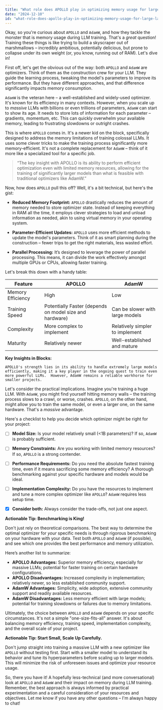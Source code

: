 ```yaml
---
title: "What role does APOLLO play in optimizing memory usage for large language model (LLM) training, and how does it compare to AdamW?"
date: "2024-12-10"
id: "what-role-does-apollo-play-in-optimizing-memory-usage-for-large-language-model-llm-training-and-how-does-it-compare-to-adamw"
---
```


Okay, so you're curious about `APOLLO` and `AdamW`, and how they tackle the monster that is memory usage during LLM training.  That's a *great* question!  Training these things is like trying to build a skyscraper out of marshmallows – incredibly ambitious, potentially delicious, but prone to collapse under its own weight (or, you know, running out of RAM). Let's dive in!

First off, let's get the obvious out of the way: both `APOLLO` and `AdamW` are optimizers.  Think of them as the construction crew for your LLM.  They guide the learning process, tweaking the model's parameters to improve its performance.  But they have different approaches, and that difference significantly impacts memory consumption.

`AdamW` is the veteran here – a well-established and widely-used optimizer. It's known for its efficiency in many contexts. However, when you scale up to *massive* LLMs with billions or even trillions of parameters, `AdamW` can start to show its age.  It needs to store lots of information for each parameter –  gradients, momentum, etc.  This can quickly overwhelm your available memory, leading to frustrating slowdowns or outright crashes.

This is where `APOLLO` comes in.  It's a newer kid on the block, specifically designed to address the memory limitations of training colossal LLMs.  It uses some clever tricks to make the training process significantly more memory-efficient.  It's not a complete replacement for `AdamW` – think of it more like a specialized tool for a specific job.

> “The key insight with APOLLO is its ability to perform efficient optimization even with limited memory resources, allowing for the training of significantly larger models than what is feasible with traditional optimizers like AdamW.”

Now, how does `APOLLO` pull this off?  Well, it's a bit technical, but here's the gist:

* **Reduced Memory Footprint:**  `APOLLO` drastically reduces the amount of memory needed to store optimizer state.  Instead of keeping everything in RAM all the time, it employs clever strategies to load and unload information as needed, akin to using virtual memory in your operating system.

* **Parameter-Efficient Updates:**  `APOLLO` uses more efficient methods to update the model's parameters.  Think of it as smart planning during the construction – fewer trips to get the right materials, less wasted effort.

* **Parallel Processing:** It’s designed to leverage the power of parallel processing. This means, it can divide the work effectively amongst multiple GPUs or CPUs, allowing faster training.


Let's break this down with a handy table:

| Feature          | APOLLO                      | AdamW                       |
|-----------------|------------------------------|-----------------------------|
| Memory Efficiency | High                         | Low                          |
| Training Speed   | Potentially Faster (depends on model size and hardware) | Can be slower with large models |
| Complexity       | More complex to implement    | Relatively simpler to implement |
| Maturity         | Relatively newer              | Well-established and mature |


**Key Insights in Blocks:**

```
APOLLO's strength lies in its ability to handle extremely large models efficiently, making it a key player in the ongoing quest to train even more powerful LLMs.  However, AdamW remains a reliable workhorse for smaller projects.
```

Let's consider the practical implications.  Imagine you're training a huge LLM.  With `AdamW`, you might find yourself hitting memory walls –  the training process slows to a crawl, or worse, crashes. `APOLLO`, on the other hand, might allow you to train the same model, or even a larger one, on the same hardware.  That's a *massive* advantage.

Here's a checklist to help you decide which optimizer might be right for your project:

- [ ] **Model Size:** Is your model relatively small (<1B parameters)?  If so, `AdamW` is probably sufficient.
- [ ] **Memory Constraints:** Are you working with limited memory resources?  If so, `APOLLO` is a strong contender.
- [ ] **Performance Requirements:** Do you need the absolute fastest training time, even if it means sacrificing some memory efficiency?  A thorough benchmarking against your specific hardware and models would be ideal.
- [ ] **Implementation Complexity:** Do you have the resources to implement and tune a more complex optimizer like `APOLLO`?  `AdamW` requires less setup time.
- [x] **Consider both:** Always consider the trade-offs, not just one aspect.


**Actionable Tip: Benchmarking is King!**

Don't just rely on theoretical comparisons.  The best way to determine the optimal optimizer for *your* specific needs is through rigorous benchmarking on your hardware with your data.  Test both `APOLLO` and `AdamW` (if possible), and see which one provides the best performance and memory utilization.


Here’s another list to summarize:

*   **APOLLO Advantages:** Superior memory efficiency, especially for massive LLMs; potential for faster training on certain hardware configurations.
*   **APOLLO Disadvantages:** Increased complexity in implementation; relatively newer, so less established community support.
*   **AdamW Advantages:** Simplicity, wide adoption, extensive community support and readily available resources.
*   **AdamW Disadvantages:** Less memory efficient with large models; potential for training slowdowns or failures due to memory limitations.



Ultimately, the choice between `APOLLO` and `AdamW` depends on your specific circumstances. It's not a simple "one-size-fits-all" answer. It's about balancing memory efficiency, training speed, implementation complexity, and the overall scale of your project.


**Actionable Tip: Start Small, Scale Up Carefully.**

Don't jump straight into training a massive LLM with a new optimizer like `APOLLO` without testing first.  Start with a smaller model to understand its behavior and tune its hyperparameters before scaling up to larger models. This will minimize the risk of unforeseen issues and optimize your resource usage.

So, there you have it! A hopefully less-technical (and more conversational) look at `APOLLO` and `AdamW` and their impact on memory during LLM training. Remember, the best approach is always informed by practical experimentation and a careful consideration of your resources and objectives.  Let me know if you have any other questions – I'm always happy to chat!
